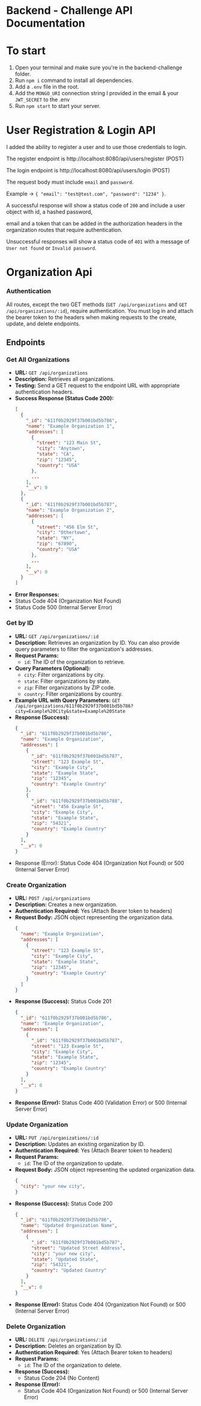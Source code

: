 # Backend - Challenge API Documentation

# To start
1. Open your terminal and make sure you're in the backend-challenge folder.
2. Run `npm i` command to install all dependencies.
4. Add a `.env` file in the root.
5. Add the `MONGO_URI` connection string I provided in the email & your `JWT_SECRET` to the .env
7. Run `npm start` to start your server.

# User Registration & Login API
I added the ability to register a user and to use those credentials to login. 

The register endpoint is http://localhost:8080/api/users/register (POST)

The login endpoint is http://localhost:8080/api/users/login (POST)

The request body must include `email` and `password`.

Example -> `{ "email": "test@test.com", "password": "1234" }`.

A successful response will show a status code of `200` and include a user object with id, a hashed password, 

email and a token that can be added in the authorization headers in the organization routes that require authentication. 

Unsuccessful responses will show a status code of `401` with a message of `User not found` or `Invalid password`.


# Organization Api

### Authentication

All routes, except the two GET methods (`GET /api/organizations` and `GET /api/organizations/:id`), require authentication. You must log in and attach the bearer token to the headers when making requests to the create, update, and delete endpoints.

## Endpoints

### Get All Organizations

- **URL:** `GET /api/organizations`
- **Description:** Retrieves all organizations.
- **Testing:** Send a GET request to the endpoint URL with appropriate authentication headers.
- **Success Response (Status Code 200):** 
  ```json
  [
    {
      "_id": "611f0b2929f37b001bd5b786",
      "name": "Example Organization 1",
      "addresses": [
        {
          "street": "123 Main St",
          "city": "Anytown",
          "state": "CA",
          "zip": "12345",
          "country": "USA"
        },
        ...
      ],
      "__v": 0
    },
    {
      "_id": "611f0b2929f37b001bd5b787",
      "name": "Example Organization 2",
      "addresses": [
        {
          "street": "456 Elm St",
          "city": "Othertown",
          "state": "NY",
          "zip": "67890",
          "country": "USA"
        },
        ...
      ],
      "__v": 0
    }
  ]

- **Error Responses:**
- Status Code 404 (Organization Not Found)
- Status Code 500 (Internal Server Error)


### Get by ID

- **URL:** `GET /api/organizations/:id`
- **Description:** Retrieves an organization by ID. You can also provide query parameters to filter the organization's addresses.
- **Request Params:**
  - `id`: The ID of the organization to retrieve.
- **Query Parameters (Optional):**
  - `city`: Filter organizations by city.
  - `state`: Filter organizations by state.
  - `zip`: Filter organizations by ZIP code.
  - `country`: Filter organizations by country.
- **Example URL with Query Parameters:** `GET /api/organizations/611f0b2929f37b001bd5b786?city=Example%20City&state=Example%20State`
- **Response (Success):** 
  ```json
  {
    "_id": "611f0b2929f37b001bd5b786",
    "name": "Example Organization",
    "addresses": [
      {
        "_id": "611f0b2929f37b001bd5b787",
        "street": "123 Example St",
        "city": "Example City",
        "state": "Example State",
        "zip": "12345",
        "country": "Example Country"
      },
      {
        "_id": "611f0b2929f37b001bd5b788",
        "street": "456 Example St",
        "city": "Example City",
        "state": "Example State",
        "zip": "54321",
        "country": "Example Country"
      }
    ],
    "__v": 0
  }
- Response (Error):
Status Code 404 (Organization Not Found) or 500 (Internal Server Error)

### Create Organization

- **URL:** `POST /api/organizations`
- **Description:** Creates a new organization.
- **Authentication Required:** Yes (Attach Bearer token to headers)
- **Request Body:** JSON object representing the organization data. 
  ```json
  {
    "name": "Example Organization",
    "addresses": [
      {
        "street": "123 Example St",
        "city": "Example City",
        "state": "Example State",
        "zip": "12345",
        "country": "Example Country"
      }
    ]
  }


- **Response (Success):**
Status Code 201
  ```json
  {
    "_id": "611f0b2929f37b001bd5b786",
    "name": "Example Organization",
    "addresses": [
      {
        "_id": "611f0b2929f37b001bd5b787",
        "street": "123 Example St",
        "city": "Example City",
        "state": "Example State",
        "zip": "12345",
        "country": "Example Country"
      }
    ],
    "__v": 0
  }

- **Response (Error):**
Status Code 400 (Validation Error) or 500 (Internal Server Error)

### Update Organization

- **URL:** `PUT /api/organizations/:id`
- **Description:** Updates an existing organization by ID.
- **Authentication Required:** Yes (Attach Bearer token to headers)
- **Request Params:** 
  - `id`: The ID of the organization to update.
- **Request Body:** JSON object representing the updated organization data. 
  ```json
  {
    "city": "your new city",
  }

- **Response (Success):**
Status Code 200
  ```json
  {
    "_id": "611f0b2929f37b001bd5b786",
    "name": "Updated Organization Name",
    "addresses": [
      {
        "_id": "611f0b2929f37b001bd5b787",
        "street": "Updated Street Address",
        "city": "your new city",
        "state": "Updated State",
        "zip": "54321",
        "country": "Updated Country"
      }
    ],
    "__v": 0
  }


- **Response (Error):**
Status Code 404 (Organization Not Found) or 500 (Internal Server Error)


### Delete Organization

- **URL:** `DELETE /api/organizations/:id`
- **Description:** Deletes an organization by ID.
- **Authentication Required:** Yes (Attach Bearer token to headers)
- **Request Params:** 
  - `id`: The ID of the organization to delete.
- **Response (Success):** 
  - Status Code 204 (No Content)
- **Response (Error):** 
  - Status Code 404 (Organization Not Found) or 500 (Internal Server Error)
